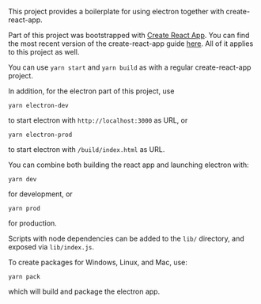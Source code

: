 This project provides a boilerplate for using electron together with create-react-app.

Part of this project was bootstrapped with [Create React App](https://github.com/facebookincubator/create-react-app).
You can find the most recent version of the create-react-app guide [here](https://github.com/facebookincubator/create-react-app/blob/master/packages/react-scripts/template/README.md).
All of it applies to this project as well.

You can use `yarn start` and `yarn build` as with a regular create-react-app project.

In addition, for the electron part of this project, use
```
yarn electron-dev
```
to start electron with `http://localhost:3000` as URL, or
```
yarn electron-prod
```
to start electron with `/build/index.html` as URL.

You can combine both building the react app and launching electron
with:
```
yarn dev
```
for development, or
```
yarn prod
```
for production.

Scripts with node dependencies can be added to the `lib/` directory, and exposed via `lib/index.js`.

To create packages for Windows, Linux, and Mac, use:
```
yarn pack
```
which will build and package the electron app.